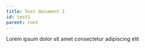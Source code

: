 ```yaml
---
title: Test document 1
id: test1
parent: root
---
```


Lorem ipsum dolor sit amet consectetur adipiscing elit

